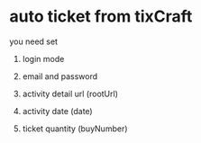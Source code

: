 # auto ticket from tixCraft

you need set 

1. login mode 

2. email and password 

2. activity detail url (rootUrl)

3. activity date (date)

4. ticket quantity (buyNumber)